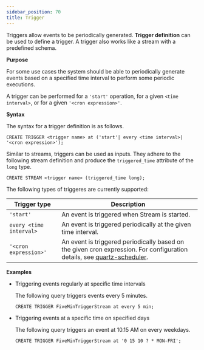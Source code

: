 ```yaml
---
sidebar_position: 70
title: Trigger
---
```


Triggers allow events to be periodically generated. **Trigger definition** can be used to define a trigger. A trigger also works like a stream with a predefined schema.

**Purpose**

For some use cases the system should be able to periodically generate events based on a specified time interval to perform some periodic executions.

A trigger can be performed for a `'start'` operation, for a given `<time interval>`, or for a given `'<cron expression>'`.

**Syntax**

The syntax for a trigger definition is as follows.

```
CREATE TRIGGER <trigger name> at ('start'| every <time interval>| '<cron expression>');
```

Similar to streams, triggers can be used as inputs. They adhere to the following stream definition and produce the `triggered_time` attribute of the `long` type.

```
CREATE STREAM <trigger name> (triggered_time long);
```

The following types of triggeres are currently supported:

|Trigger type| Description|
|-------------|-----------|
|`'start'`| An event is triggered when Stream is started.|
|`every <time interval>`| An event is triggered periodically at the given time interval.
|`'<cron expression>'`| An event is triggered periodically based on the given cron expression. For configuration details, see <a target="_blank" href="http://www.quartz-scheduler.org/documentation/quartz-2.1.7/tutorials/tutorial-lesson-06.html">quartz-scheduler</a>.

**Examples**

- Triggering events regularly at specific time intervals

    The following query triggers events every 5 minutes.

    ```
    CREATE TRIGGER FiveMinTriggerStream at every 5 min;
    ```

- Triggering events at a specific time on specified days

    The following query triggers an event at 10.15 AM on every weekdays.

    ```
    CREATE TRIGGER FiveMinTriggerStream at '0 15 10 ? * MON-FRI';
    ```
